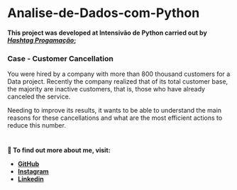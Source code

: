 # Analise-de-Dados-com-Python

**This project was developed at Intensivão de Python carried out by [*Hashtag Progamação*](https://www.youtube.com/@HashtagProgramacao);**

### Case - Customer Cancellation

You were hired by a company with more than 800 thousand customers for a Data project. Recently the company realized that of its total customer base, the majority are inactive customers, that is, those who have already canceled the service.

Needing to improve its results, it wants to be able to understand the main reasons for these cancellations and what are the most efficient actions to reduce this number.

#
**👨 To find out more about me, visit:**
- [**GitHub**](https://github.com/Jhonnata-Virginio)
- [**Instagram**](https://www.instagram.com/jhonnata__virginio/)
- [**Linkedin**](https://www.linkedin.com/in/jhonnata-vieira-virginio-31352a24b/)
